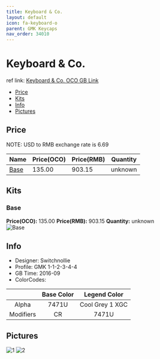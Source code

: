 ```yaml
---
title: Keyboard & Co.
layout: default
icon: fa-keyboard-o
parent: GMK Keycaps
nav_order: 34010
---
```


# Keyboard & Co.

ref link: [Keyboard & Co. OCO GB Link](https://www.originativeco.com/products/keyboard-co)

* [Price](#price)
* [Kits](#kits)
* [Info](#info)
* [Pictures](#pictures)


## Price  
NOTE: USD to RMB exchange rate is 6.69

| Name          | Price(OCO)    |  Price(RMB) | Quantity |
| ------------- | ------------ |  ---------- | -------- |
|[Base](#base)|135.00|903.15|unknown|


## Kits
### Base
**Price(OCO):** 135.00    **Price(RMB):** 903.15    **Quantity:** unknown  
<img src="{{ 'assets/images/gmk-keycaps/keyboard-co/kits_pics/base.jpg' | relative_url }}" alt="Base" class="image featured">


## Info
* Designer: Switchnollie 
* Profile: GMK 1-1-2-3-4-4
* GB Time: 2016-09
* ColorCodes: 

| |Base Color     | Legend Color
| :-------------: | :-------------: | :------------:
|Alpha|7471U|Cool Grey 1 XGC
|Modifiers|CR|7471U


## Pictures
<img src="{{ 'assets/images/gmk-keycaps/keyboard-co/rendering_pics/1.jpg' | relative_url }}" alt="1" class="image featured">
<img src="{{ 'assets/images/gmk-keycaps/keyboard-co/rendering_pics/2.jpg' | relative_url }}" alt="2" class="image featured">
